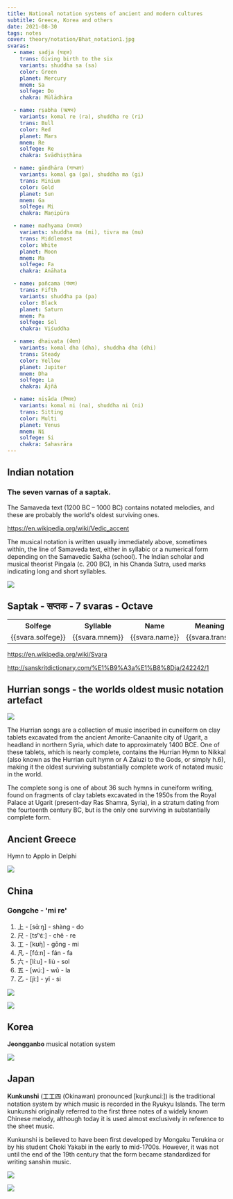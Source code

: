 ```yaml
---
title: National notation systems of ancient and modern cultures
subtitle: Greece, Korea and others
date: 2021-08-30
tags: notes
cover: theory/notation/Bhat_notation1.jpg
svaras:
  - name: ṣaḍja (षड्ज)
    trans: Giving birth to the six
    variants: shuddha sa (sa)
    color: Green
    planet: Mercury
    mnem: Sa
    solfege: Do
    chakra: Mūlādhāra

  - name: ṛṣabha (ऋषभ) 
    variants: komal re (ra), shuddha re (ri)
    trans: Bull
    color: Red
    planet: Mars
    mnem: Re
    solfege: Re
    chakra: Svādhiṣṭhāna

  - name: gāndhāra (गान्धार) 
    variants: komal ga (ga), shuddha ma (gi)
    trans: Minium
    color: Gold
    planet: Sun
    mnem: Ga
    solfege: Mi
    chakra: Maṇipūra

  - name: madhyama (मध्यम) 
    variants: shuddha ma (mi), tivra ma (mu)
    trans: Middlemost
    color: White
    planet: Moon
    mnem: Ma
    solfege: Fa
    chakra: Anāhata

  - name: pañcama (पंचम) 
    trans: Fifth
    variants: shuddha pa (pa)
    color: Black
    planet: Saturn
    mnem: Pa
    solfege: Sol
    chakra: Viśuddha

  - name: dhaivata (धैवत) 
    variants: komal dha (dha), shuddha dha (dhi)
    trans: Steady
    color: Yellow
    planet: Jupiter
    mnem: Dha
    solfege: La
    chakra: Ājñā

  - name: niṣāda (निषाद) 
    variants: komal ni (na), shuddha ni (ni)
    trans: Sitting
    color: Multi
    planet: Venus
    mnem: Ni
    solfege: Si
    chakra: Sahasrāra
---
```


## Indian notation

### The seven varnas of a saptak.

The Samaveda text (1200 BC – 1000 BC) contains notated melodies, and these are probably the world's oldest surviving ones.

https://en.wikipedia.org/wiki/Vedic_accent

The musical notation is written usually immediately above, sometimes within, the line of Samaveda text, either in syllabic or a numerical form depending on the Samavedic Sakha (school). The Indian scholar and musical theorist Pingala (c. 200 BC), in his Chanda Sutra, used marks indicating long and short syllables.

![](/media/theory/notation/Bhat_notation1.jpg)

## Saptak - सप्तक - 7 svaras - Octave

<table class="text-center text-sm">
<tr>
  <th>Solfege</th>
  <th>Syllable</th>
  <th>Name</th>
  <th>Meaning</th>
  <th>Variants</th>
  <th>Color</th>
  <th>Planet</th>
  <th>Chakra</th>
</tr>
<tr v-for="svara in $frontmatter.svaras" :key="svara.name">
  <td> {{svara.solfege}}</td>
  <td class="font-bold"> {{svara.mnem}}</td>
  <td> {{svara.name}}</td>
  <td> {{svara.trans}}</td>
  <td> {{svara.variants}}</td>
  <td :style="{backgroundColor: svara.color}"> {{svara.color}}</td>
  <td> {{svara.planet}}</td>
  <td> {{svara.chakra}}</td>
</tr>
</table>

https://en.wikipedia.org/wiki/Svara

http://sanskritdictionary.com/%E1%B9%A3a%E1%B8%8Dja/242242/1

## Hurrian songs - the worlds oldest music notation artefact

![](./Hurritische_hymne.gif)

The Hurrian songs are a collection of music inscribed in cuneiform on clay tablets excavated from the ancient Amorite-Canaanite city of Ugarit, a headland in northern Syria, which date to approximately 1400 BCE. One of these tablets, which is nearly complete, contains the Hurrian Hymn to Nikkal (also known as the Hurrian cult hymn or A Zaluzi to the Gods, or simply h.6), making it the oldest surviving substantially complete work of notated music in the world. 

The complete song is one of about 36 such hymns in cuneiform writing, found on fragments of clay tablets excavated in the 1950s from the Royal Palace at Ugarit (present-day Ras Shamra, Syria), in a stratum dating from the fourteenth century BC, but is the only one surviving in substantially complete form.

##	Ancient Greece 

Hymn to Applo in Delphi

![](/media/theory/notation/Delphichymn.jpg)


## China

### Gongche - 'mi re'

1. 上 - [sɑ̄ːŋ] - shàng - do
2. 尺 - [tsʰɛ́ː] - chě - re
3. 工 - [kʊ́ŋ] - gōng - mi
4. 凡 - [fɑ́ːn] - fán - fa
5. 六 - [líːu] - liù - sol
6. 五 - [wúː] - wǔ - la
7. 乙 - [jìː] - yǐ - si

![](./gongche.jpg)

![](./Kam_Hok_Yap_Mun-Yeung_Kwan_Sam_Tip.jpg)



## Korea

**Jeongganbo** musical notation system

![](./Jeongganbo.jpg)

## Japan

**Kunkunshi** (工工四  (Okinawan) pronounced [kuŋkunɕiː]) is the traditional notation system by which music is recorded in the Ryukyu Islands. The term kunkunshi originally referred to the first three notes of a widely known Chinese melody, although today it is used almost exclusively in reference to the sheet music.

Kunkunshi is believed to have been first developed by Mongaku Terukina or by his student Choki Yakabi in the early to mid-1700s. However, it was not until the end of the 19th century that the form became standardized for writing sanshin music.

![](./Kunkunshi.jpg)

![](./Kunkunshi_for_Tinsagu_nu_Hana.png)

<youtube-embed video="O7DR4kjWG_c" />
